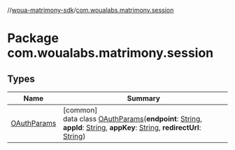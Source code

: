 //[woua-matrimony-sdk](../../index.md)/[com.woualabs.matrimony.session](index.md)

# Package com.woualabs.matrimony.session

## Types

| Name | Summary |
|---|---|
| [OAuthParams](-o-auth-params/index.md) | [common]<br>data class [OAuthParams](-o-auth-params/index.md)(**endpoint**: [String](https://kotlinlang.org/api/latest/jvm/stdlib/kotlin/-string/index.html), **appId**: [String](https://kotlinlang.org/api/latest/jvm/stdlib/kotlin/-string/index.html), **appKey**: [String](https://kotlinlang.org/api/latest/jvm/stdlib/kotlin/-string/index.html), **redirectUrl**: [String](https://kotlinlang.org/api/latest/jvm/stdlib/kotlin/-string/index.html)) |
